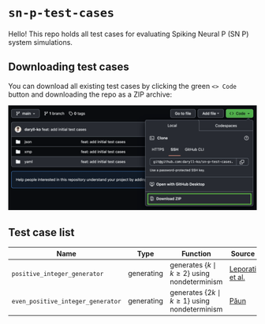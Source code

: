 # `sn-p-test-cases`

Hello! This repo holds all test cases for evaluating Spiking Neural P (SN P) system simulations.

## Downloading test cases

You can download all existing test cases by clicking the green `<> Code` button and downloading the repo as a ZIP archive:

<img src="assets/downloading_test_cases.png" />

## Test case list

| Name                              | Type       | Function                                            | Source                                                                          |
|-----------------------------------|------------|-----------------------------------------------------|---------------------------------------------------------------------------------|
| `positive_integer_generator`      | generating | generates $\{k \mid k \ge 2\}$ using nondeterminism | [Leporati et al.](https://link.springer.com/article/10.1007/s11047-022-09917-y) |
| `even_positive_integer_generator` | generating | generates $\{2k\mid k \ge 1\}$ using nondeterminism | [Păun](https://cs.ioc.ee/yik/schools/win2007/paun/snppalmse.pdf)                |